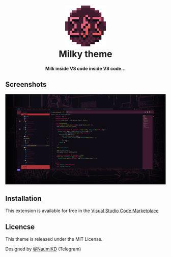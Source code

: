 <h1 align="center">
  <br>
  <a href="https://marketplace.visualstudio.com/items?itemName=jdinhlife.gruvbox">
    <img src="https://raw.githubusercontent.com/NaumiK/theme-milky/master/images/milky-logo.png">
  </a>
  <br>
  Milky theme
  <br>
</h1>

<h4 align="center">Milk inside VS code inside VS code...</h4>

## Screenshots
![image](images/milky_theme.png)
## Installation
This extension is available for free in the [Visual Studio Code Marketplace](https://marketplace.visualstudio.com)
## Licencse
This theme is released under the MIT License.

Designed by [@NaumiKD](https://t.me/NaumiK8) (Telegram)

